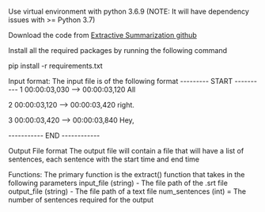 Use virtual environment with python 3.6.9 (NOTE: It will have dependency issues with >= Python 3.7)

Download the code from <a href="https://github.com/TalatIqbal/extractive_summarization.git">Extractive Summarization github</a>

Install all the required packages by running the following command

pip install -r requirements.txt

Input format: 
The input file is of the following format
--------- START ----------
1
00:00:03,030 --> 00:00:03,120
All

2
00:00:03,120 --> 00:00:03,420
right.

3
00:00:03,420 --> 00:00:03,840
Hey,

----------- END ------------

Output File format
The output file will contain a file that will have a list of sentences, each sentence with the start time and end time


Functions: 
The primary function is the extract() function that takes in the following parameters
input_file (string) - The file path of the .srt file
output_file (string) - The file path of a text file
num_sentences (int) = The number of sentences required for the output
